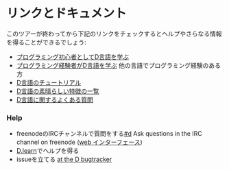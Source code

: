 # リンクとドキュメント

このツアーが終わってから下記のリンクをチェックするとヘルプやさらなる情報を得ることができるでしょう:

* [プログラミング初心者としてD言語を学ぶ](http://ddili.org/ders/d.en/index.html)
* [プログラミング経験者がD言語を学ぶ](http://wiki.dlang.org/Coming_From) 他の言語でプログラミング経験のある方
* [D言語のチュートリアル](https://wiki.dlang.org/Tutorials)
* [D言語の素晴らしい特徴の一覧](http://dlang.org/overview.html)
* [D言語に関するよくある質問](http://dlang.org/faq.html)

### Help

* freenodeのIRCチャンネルで質問をする[#d](irc://irc.freenode.net/d) Ask questions in the IRC channel on freenode ([web インターフェース](https://kiwiirc.com/client/irc.freenode.net/d))
* [D.learn](http://forum.dlang.org/group/learn)でヘルプを得る
* issueを立てる [at the D bugtracker](https://issues.dlang.org)
